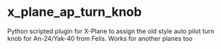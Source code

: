 # x_plane_ap_turn_knob
Python scripted plugin for X-Plane to assign the old style auto pilot turn knob for An-24/Yak-40 from Felis. Works for another planes too
